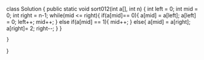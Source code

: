 class Solution
{
    public static void sort012(int a[], int n)
    {
        int left = 0;
        int mid = 0;
        int right = n-1;
        while(mid <= right){
            if(a[mid]== 0){
                a[mid] = a[left];
                a[left] = 0;
                left++;
                mid++;
            }
            else if(a[mid] == 1){
                mid++;
            }
            else{
                a[mid] = a[right];
                a[right]= 2;
                right--;
            }
        }
        
        
    }

}